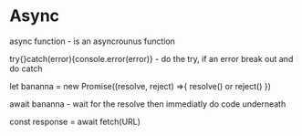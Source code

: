 # Async

async function  - is an asyncrounus function

try{}catch(error){console.error(error)}  - do the try, if an error break out and do catch

let bananna = new Promise((resolve, reject) =>{
    resolve()   or    reject()
})

await bananna    - wait for the resolve then immediatly do code underneath


const response = await fetch(URL)